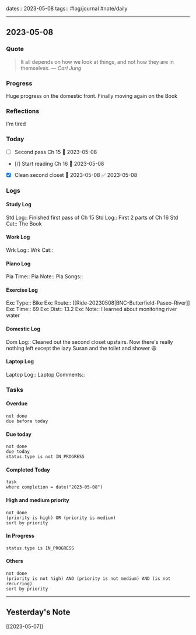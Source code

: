 dates:: 2023-05-08
tags:: #log/journal #note/daily 

---
## 2023-05-08

### Quote

> It all depends on how we look at things, and not how they are in themselves.
> — <cite>Carl Jung</cite>


### Progress

Huge progress on the domestic front.
Finally moving again on the Book

### Reflections

I'm tired

### Today

- [ ] Second pass Ch 15 🛫 2023-05-08 
- [/] Start reading Ch 16 🛫 2023-05-08 
- [x] Clean second closet 🛫 2023-05-08 ✅ 2023-05-08

### Logs

#### Study Log
Std Log:: Finished first pass of Ch 15
Std Log:: First 2 parts of Ch 16
Std Cat:: The Book

#### Work Log
Wrk Log:: 
Wrk Cat:: 

#### Piano Log

Pia Time:: 
Pia Note:: 
Pia Songs:: 

#### Exercise Log

Exc Type:: Bike
Exc Route:: [[Ride-20230508|BNC-Butterfield-Paseo-River]]
Exc Time:: 69
Exc Dist:: 13.2
Exc Note:: I learned about monitoring river water

#### Domestic Log

Dom Log:: Cleaned out the second closet upstairs. Now there's really nothing left except the lazy Susan and the toilet and shower 😆

#### Laptop Log

Laptop Log:: 
Laptop Comments::

### Tasks

#### Overdue

```tasks
not done
due before today
```


#### Due today

```tasks
not done
due today
status.type is not IN_PROGRESS
```

#### Completed Today

```dataview
task
where completion = date("2023-05-08")
```


#### High and medium priority

```tasks
not done
(priority is high) OR (priority is medium)
sort by priority
```

#### In Progress

```tasks
status.type is IN_PROGRESS
```

#### Others

```tasks
not done
(priority is not high) AND (priority is not medium) AND (is not recurring)
sort by priority
```


---
## Yesterday's Note

[[2023-05-07]]


